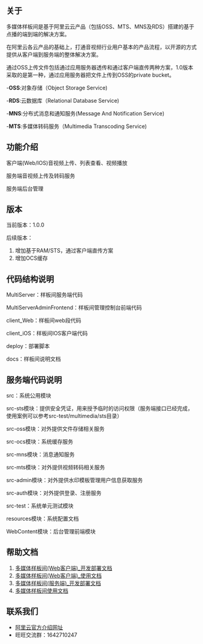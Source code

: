 ## 关于

多媒体样板间是基于阿里云云产品（包括OSS、MTS、MNS及RDS）搭建的基于点播的端到端的解决方案。

在阿里云各云产品的基础上，打通音视频行业用户基本的产品流程，以开源的方式提供从客户端到服务端的整体解决方案。

通过OSS上传文件包括通过应用服务器透传和通过客户端直传两种方案，1.0版本采取的是第一种，通过应用服务器把文件上传到OSS的private bucket。

-**OSS**:对象存储（Object Storage Service)

-**RDS**:云数据库（Relational Database Service)

-**MNS**:分布式消息和通知服务(Message And Notification Service)

-**MTS**:多媒体转码服务（Multimedia Transcoding Service)

## 功能介绍

客户端(Web/IOS)音视频上传、列表查看、视频播放

服务端音视频上传及转码服务

服务端后台管理

## 版本

当前版本：1.0.0

后续版本：

1. 增加基于RAM/STS，通过客户端直传方案 
2. 增加OCS缓存 

## 代码结构说明

MultiServer：样板间服务端代码

MultiServerAdminFrontend：样板间管理控制台前端代码 

client_Web：样板间web段代码  

client_iOS：样板间IOS客户端代码
 
deploy：部署脚本

docs：样板间说明文档 

## 服务端代码说明
src：系统公用模块

src-sts模块：提供安全凭证，用来授予临时的访问权限（服务端接口已经完成，使用案例可以参考src-test/multimedia/sts目录）

src-oss模块：对外提供文件存储相关服务

src-ocs模块：系统缓存服务

src-mns模块：消息通知服务

src-mts模块：对外提供视频转码相关服务

src-admin模块：对外提供水印模板管理用户信息获取服务

src-auth模块：对外提供登录、注册服务

src-test：系统单元测试模块

resources模块：系统配置文档

WebContent模块：后台管理前端模块


## 帮助文档
1. [多媒体样板间(Web客户端)_开发部署文档](docs/多媒体样板间(Web客户端)_开发部署文档.pdf)
2. [多媒体样板间(Web客户端)_使用文档](docs/多媒体样板间(Web客户端)_使用文档.pdf)
3. [多媒体样板间(服务端)_开发部署文档](docs/多媒体样板-服务端文档.pdf)
4. [多媒体样板间使用文档](docs/多媒体样板-服务端文档.pdf)

## 联系我们
- [阿里云官方介绍网址](https://media.aliyun.com/video/?spm=5176.1890350.1002.4.JEwp6r)  
- 旺旺交流群：1642710247
  

